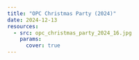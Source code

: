 ```yaml
---
title: "OPC Christmas Party (2024)"
date: 2024-12-13
resources:
  - src: opc_christmas_party_2024_16.jpg
    params:
      cover: true
---
```



